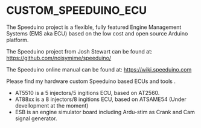 # CUSTOM_SPEEDUINO_ECU

<p>The Speeduino project is a flexible, fully featured Engine Management Systems (EMS aka ECU) based on the low cost and open source Arduino platform.</p>
<p>The Speeduino project from Josh Stewart can be found at: <a href="https://github.com/noisymime/speeduino/" rel="nofollow">https://github.com/noisymime/speeduino/</a></p>
<p>The Speeduino online manual can be found at: <a href="https://wiki.speeduino.com" rel="nofollow">https://wiki.speeduino.com</a></p>

Please find my hardware custom Speeduino based ECUs and tools .<br>
- AT5510 is a 5 injectors/5 ingitions ECU, based on AT2560.<br>
- AT88xx is a 8 injectors/8 ingitions ECU, based on ATSAME54 (Under devellopment at the moment)<br>
- ESB is an engine simulator board including Ardu-stim as Crank and Cam signal generator.
